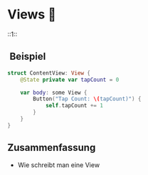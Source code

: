 # Views 🌅
::1::

##  Beispiel
```swift
struct ContentView: View {
    @State private var tapCount = 0

    var body: some View {
        Button("Tap Count: \(tapCount)") {
            self.tapCount += 1
        }
    }
}
```

## Zusammenfassung
- Wie schreibt man eine View
